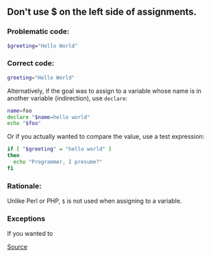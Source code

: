 ## Don't use $ on the left side of assignments.

### Problematic code:

```sh
$greeting="Hello World"
```

### Correct code:

```sh
greeting="Hello World"
```

Alternatively, if the goal was to assign to a variable whose name is in another variable (indirection), use `declare`:

```sh
name=foo
declare "$name=hello world"
echo "$foo"
```

Or if you actually wanted to compare the value, use a test expression:

```sh
if [ "$greeting" = "hello world" ]
then
  echo "Programmer, I presume?"
fi
```

### Rationale:

Unlike Perl or PHP, `$` is not used when assigning to a variable.

### Exceptions

If you wanted to

[Source](https://github.com/koalaman/shellcheck/wiki/SC1066)

